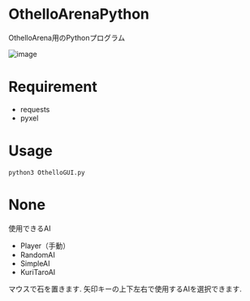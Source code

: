 # OthelloArenaPython
OthelloArena用のPythonプログラム

![image](IMG/OthelloGUISample.gif)

# Requirement

* requests
* pyxel

# Usage
```
python3 OthelloGUI.py
```

# None

使用できるAI
* Player（手動）
* RandomAI
* SimpleAI
* KuriTaroAI

マウスで石を置きます.
矢印キーの上下左右で使用するAIを選択できます.